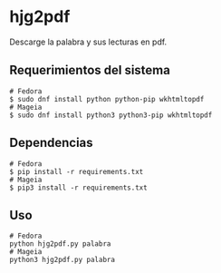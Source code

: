 # hjg2pdf

Descarge la palabra y sus lecturas en pdf.

## Requerimientos del sistema

```bashscript
# Fedora
$ sudo dnf install python python-pip wkhtmltopdf
# Mageia
$ sudo dnf install python3 python3-pip wkhtmltopdf
```

## Dependencias

```bashscript
# Fedora
$ pip install -r requirements.txt
# Mageia
$ pip3 install -r requirements.txt
```

## Uso

```bashscript
# Fedora
python hjg2pdf.py palabra
# Mageia
python3 hjg2pdf.py palabra
```
